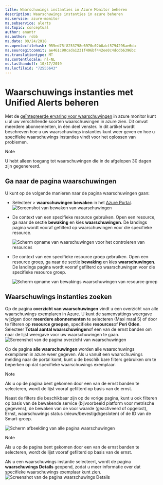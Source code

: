 ```yaml
---
title: Waarschuwings instanties in Azure Monitor beheren
description: Waarschuwings instanties in azure beheren
ms.service: azure-monitor
ms.subservice: alerts
ms.topic: conceptual
author: anantr
ms.author: robb
ms.date: 09/24/2018
ms.openlocfilehash: 955ed75f8253798e6970c02b0abf5794298ae6da
ms.sourcegitcommit: ae461c90cada1231f496bf442ee0c4dcdb6396bc
ms.translationtype: MT
ms.contentlocale: nl-NL
ms.lasthandoff: 10/17/2019
ms.locfileid: "72555643"
---
```

# <a name="manage-alert-instances-with-unified-alerts"></a>Waarschuwings instanties met Unified Alerts beheren
Met de [geïntegreerde ervaring voor waarschuwingen](https://aka.ms/azure-alerts-overview) in azure monitor kunt u al uw verschillende soorten waarschuwingen in azure zien. Dit omvat meerdere abonnementen, in één deel venster. In dit artikel wordt beschreven hoe u uw waarschuwings instanties kunt weer geven en hoe u specifieke waarschuwings instanties vindt voor het oplossen van problemen.

> [!NOTE]
   >  U hebt alleen toegang tot waarschuwingen die in de afgelopen 30 dagen zijn gegenereerd.

## <a name="go-to-the-alerts-page"></a>Ga naar de pagina waarschuwingen

U kunt op de volgende manieren naar de pagina waarschuwingen gaan:

   + Selecteer  > **waarschuwingen** **bewaken** in het [Azure Portal](https://portal.azure.com/).  
     ![Screenshot van bewaken van waarschuwingen ](media/alerts-managing-alert-instances/monitoring-alerts-managing-alert-instances-toc.jpg)
  
   + De context van een specifieke resource gebruiken. Open een resource, ga naar de sectie **bewaking** en kies **waarschuwingen**. De landings pagina wordt vooraf gefilterd op waarschuwingen voor die specifieke resource.
   
     ![Scherm opname van waarschuwingen voor het controleren van resources](media/alerts-managing-alert-instances/alert-resource.JPG)
    
   + De context van een specifieke resource groep gebruiken. Open een resource groep, ga naar de sectie **bewaking** en kies **waarschuwingen**. De landings pagina wordt vooraf gefilterd op waarschuwingen voor die specifieke resource groep.    
   
     ![Scherm opname van bewakings waarschuwingen van resource groep](media/alerts-managing-alert-instances/alert-rg.JPG)

## <a name="find-alert-instances"></a>Waarschuwings instanties zoeken

Op de pagina **overzicht van waarschuwingen** vindt u een overzicht van alle waarschuwings exemplaren in Azure. U kunt de samenvattings weergave wijzigen door **meerdere abonnementen** te selecteren (Maxi maal 5) of door te filteren op **resource groepen**, specifieke **resources**of **Peri Oden**. Selecteer **Totaal aantal waarschuwingen**of een van de ernst banden om naar de lijst weergave voor uw waarschuwingen te gaan.     
   ![Screenshot van de pagina overzicht van waarschuwingen ](media/alerts-managing-alert-instances/alerts-summary.jpg)
 
Op de pagina **alle waarschuwingen** worden alle waarschuwings exemplaren in azure weer gegeven. Als u vanuit een waarschuwings melding naar de portal komt, kunt u de beschik bare filters gebruiken om te beperken op dat specifieke waarschuwings exemplaar.

> [!NOTE]
>  Als u op de pagina bent gekomen door een van de ernst banden te selecteren, wordt de lijst vooraf gefilterd op basis van de ernst.

Naast de filters die beschikbaar zijn op de vorige pagina, kunt u ook filteren op basis van de bewakende service (bijvoorbeeld platform voor metrische gegevens), de bewaken van de voor waarde (geactiveerd of opgelost), Ernst, waarschuwings status (nieuw/bevestigd/gesloten) of de ID van de Smart-groep.

   ![Scherm afbeelding van alle pagina waarschuwingen](media/alerts-managing-alert-instances/all-alerts.jpg)

   > [!NOTE]
   >  Als u op de pagina bent gekomen door een van de ernst banden te selecteren, wordt de lijst vooraf gefilterd op basis van de ernst.
 
Als u een waarschuwings instantie selecteert, wordt de pagina **waarschuwings Details** geopend, zodat u meer informatie over dat specifieke waarschuwings exemplaar kunt zien.   
   ![Screenshot van de pagina waarschuwings Details ](media/alerts-managing-alert-instances/alert-details.jpg)  


